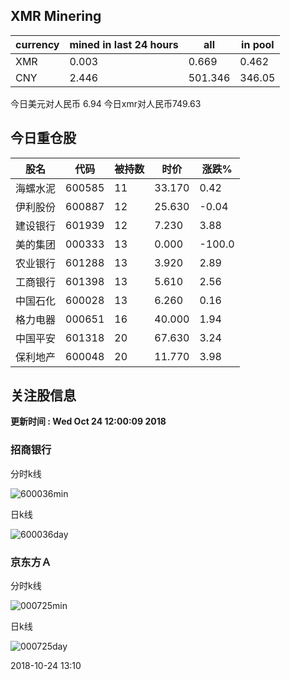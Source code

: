 ## XMR Minering

|currency|mined in last 24 hours|all|in pool|
|---|---|---|---|
|XMR|0.003|0.669|0.462|
|CNY|2.446|501.346|346.05|

今日美元对人民币 6.94	今日xmr对人民币749.63


## 今日重仓股 

|股名|代码|被持数|时价|涨跌%|
|---|---|---|---|---|
|海螺水泥|600585|11|33.170|0.42|
|伊利股份|600887|12|25.630|-0.04|
|建设银行|601939|12|7.230|3.88|
|美的集团|000333|13|0.000|-100.0|
|农业银行|601288|13|3.920|2.89|
|工商银行|601398|13|5.610|2.56|
|中国石化|600028|13|6.260|0.16|
|格力电器|000651|16|40.000|1.94|
|中国平安|601318|20|67.630|3.24|
|保利地产|600048|20|11.770|3.98|

## 关注股信息
**更新时间 : Wed Oct 24 12:00:09 2018**
### 招商银行 
分时k线

![600036min](http://image.sinajs.cn/newchart/min/n/sh600036.gif)

日k线

![600036day](http://image.sinajs.cn/newchart/daily/n/sh600036.gif)

### 京东方Ａ 
分时k线

![000725min](http://image.sinajs.cn/newchart/min/n/sz000725.gif)

日k线

![000725day](http://image.sinajs.cn/newchart/daily/n/sz000725.gif)

2018-10-24 13:10